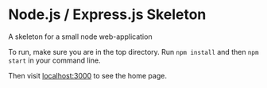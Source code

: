 # Node.js / Express.js Skeleton
A skeleton for a small node web-application

To run, make sure you are in the top directory.
Run `npm install` and then `npm start` in your command line.

Then visit [localhost:3000](https://127.0.0.1:3000) to see the home page.
